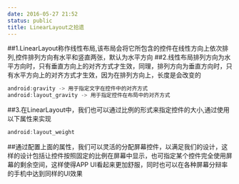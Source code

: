 ```yaml
---
date: 2016-05-27 21:52
status: public
title: LinearLayout之拾遗
---
```


##1.LinearLayout称作线性布局,该布局会将它所包含的控件在线性方向上依次排列,控件排列方向有水平和竖直两张，默认为水平方向
##2.线性布局排列方向为水平方向时，只有垂直方向上的对齐方式才生效，同理，排列方向为垂直方向时，只有水平方向上的对齐方式才生效，因为在排列方向上，长度是会改变的
```java
android:gravity -> 用于指定文字在控件中的对齐方式
android:layout_gravity -> 用于指定控件在布局中的对齐方式
```
##3.在LinearLayout中，我们也可以通过比例的形式来指定控件的大小,通过使用以下属性来实现
```java
android:layout_weight
```
##通过配置上面的属性，我们可以灵活的分配屏幕控件，以满足我们的设计，这样的设计包括让控件按照固定的比例在屏幕中显示，也可指定某个控件完全使用屏幕的剩余空间，这样使得APP UI看起来更加舒服，同时也可以在各种屏幕分辩率的手机中达到同样的UI效果
